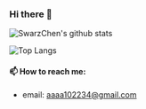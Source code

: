### Hi there 👋

![SwarzChen's github stats](https://github-readme-stats.vercel.app/api?username=SwarzChen&count_private=true&theme=dracula)

![Top Langs](https://github-readme-stats.vercel.app/api/top-langs/?username=SwarzChen&exclude_repo=1st-PyCrawlerMarathon&langs_count=5)

#### 📫 How to reach me:

- email: aaaa102234@gmail.com

